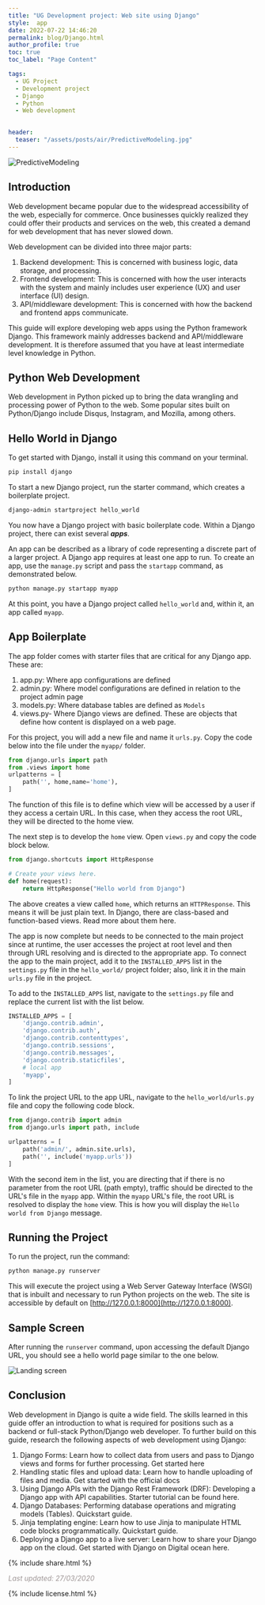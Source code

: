 ```yaml
---
title: "UG Development project: Web site using Django"
style:  app
date: 2022-07-22 14:46:20
permalink: blog/Django.html
author_profile: true
toc: true
toc_label: "Page Content"

tags:
  - UG Project
  - Development project
  - Django
  - Python
  - Web development
  

header:
  teaser: "/assets/posts/air/PredictiveModeling.jpg"
---
```

![PredictiveModeling](/assets/posts/air/PredictiveModeling.jpg)
## Introduction

Web development became popular due to the widespread accessibility of the web, especially for commerce. Once businesses quickly realized they could offer their products and services on the web, this created a demand for web development that has never slowed down.

Web development can be divided into three major parts:

1. Backend development: This is concerned with business logic, data storage, and processing.
2. Frontend development: This is concerned with how the user interacts with the system and mainly includes user experience (UX) and user interface (UI) design.
3. API/middleware development: This is concerned with how the backend and frontend apps communicate.

This guide will explore developing web apps using the Python framework Django. This framework mainly addresses backend and API/middleware development. It is therefore assumed that you have at least intermediate level knowledge in Python.

## Python Web Development

Web development in Python picked up to bring the data wrangling and processing power of Python to the web. Some popular sites built on Python/Django include Disqus, Instagram, and Mozilla, among others. 

## Hello World in Django
To get started with Django, install it using this command on your terminal.

```bash
pip install django
```

To start a new Django project, run the starter command, which creates a boilerplate project.

```bash
django-admin startproject hello_world
```

You now have a Django project with basic boilerplate code. Within a Django project, there can exist several ***apps***.

An app can be described as a library of code representing a discrete part of a larger project. A Django app requires at least one app to run. To create an app, use the ```manage.py``` script and pass the ```startapp``` command, as demonstrated below.

```bash
python manage.py startapp myapp
```
At this point, you have a Django project called ```hello_world``` and, within it, an app called ```myapp```.

## App Boilerplate
The app folder comes with starter files that are critical for any Django app. These are:

1. app.py: Where app configurations are defined
2. admin.py: Where model configurations are defined in relation to the project admin page
3. models.py: Where database tables are defined as ```Models```
4. views.py- Where Django views are defined. These are objects that define how content is displayed on a web page.

For this project, you will add a new file and name it ```urls.py```. Copy the code below into the file under the ```myapp/``` folder.

```python
from django.urls import path
from .views import home
urlpatterns = [
    path('', home,name='home'),
]
```
The function of this file is to define which view will be accessed by a user if they access a certain URL. In this case, when they access the root URL, they will be directed to the home view.

The next step is to develop the ```home``` view. Open ```views.py``` and copy the code block below.

```python
from django.shortcuts import HttpResponse

# Create your views here.
def home(request):
    return HttpResponse("Hello world from Django")
```
The above creates a view called ```home```, which returns an ```HTTPResponse```. This means it will be just plain text. In Django, there are class-based and function-based views. Read more about them here.

The app is now complete but needs to be connected to the main project since at runtime, the user accesses the project at root level and then through URL resolving and is directed to the appropriate app. To connect the app to the main project, add it to the ```INSTALLED_APPS``` list in the ```settings.py``` file in the ```hello_world/``` project folder; also, link it in the main ```urls.py``` file in the project.

To add to the ```INSTALLED_APPS``` list, navigate to the ```settings.py``` file and replace the current list with the list below.


```python
INSTALLED_APPS = [
    'django.contrib.admin',
    'django.contrib.auth',
    'django.contrib.contenttypes',
    'django.contrib.sessions',
    'django.contrib.messages',
    'django.contrib.staticfiles',
    # local app
    'myapp',
]
```
To link the project URL to the app URL, navigate to the ```hello_world/urls.py``` file and copy the following code block.

```python
from django.contrib import admin
from django.urls import path, include

urlpatterns = [
    path('admin/', admin.site.urls),
    path('', include('myapp.urls'))
]
```
With the second item in the list, you are directing that if there is no parameter from the root URL (path empty), traffic should be directed to the URL's file in the ```myapp``` app. Within the ```myapp``` URL's file, the root URL is resolved to display the ```home``` view. This is how you will display the ```Hello world from Django``` message.

## Running the Project
To run the project, run the command:
```bash
python manage.py runserver
```
This will execute the project using a Web Server Gateway Interface (WSGI) that is inbuilt and necessary to run Python projects on the web. The site is accessible by default on [http://127.0.0.1:8000](http://127.0.0.1:8000).

## Sample Screen
After running the ```runserver``` command, upon accessing the default Django URL, you should see a hello world page similar to the one below.

![Landing screen](/assets/posts/webdjango/django.png)

## Conclusion
Web development in Django is quite a wide field. The skills learned in this guide offer an introduction to what is required for positions such as a backend or full-stack Python/Django web developer. To further build on this guide, research the following aspects of web development using Django:

1. Django Forms: Learn how to collect data from users and pass to Django views and forms for further processing. Get started here
2. Handling static files and upload data: Learn how to handle uploading of files and media. Get started with the official docs
3. Using Django APIs with the Django Rest Framework (DRF): Developing a Django app with API capabilities. Starter tutorial can be found here.
4. Django Databases: Performing database operations and migrating models (Tables). Quickstart guide.
5. Jinja templating engine: Learn how to use Jinja to manipulate HTML code blocks programmatically. Quickstart guide.
6. Deploying a Django app to a live server: Learn how to share your Django app on the cloud. Get started with Django on Digital ocean here.



<p>
{% include  share.html %}
</p>

<span style="color:#9e9696"><i> Last updated: 27/03/2020</i> </span>

<p>
{% include  license.html %}
</p>